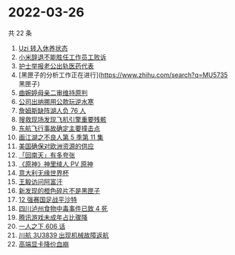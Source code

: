 # 2022-03-26

共 22 条

<!-- BEGIN -->
<!-- 最后更新时间 Sat Mar 26 2022 05:13:05 GMT+0800 (China Standard Time) -->

1. [Uzi 转入休养状态](https://www.zhihu.com/search?q=uzi)
1. [小米辞退不能胜任工作员工败诉](https://www.zhihu.com/search?q=小米辞退员工)
1. [护士举报老公出轨医药代表](https://www.zhihu.com/search?q=护士举报老公出轨)
1. [黑匣子的分析工作正在进行](https://www.zhihu.com/search?q=MU5735 黑匣子)
1. [曲婉婷母亲二审维持原判](https://www.zhihu.com/search?q=曲婉婷)
1. [公司出纳挪用公款玩逆水寒](https://www.zhihu.com/search?q=逆水寒)
1. [詹姆斯缺阵湖人负 76 人](https://www.zhihu.com/search?q=湖人)
1. [搜救现场发现飞机引擎重要残骸](https://www.zhihu.com/search?q=发现飞机残骸)
1. [东航飞行事故确定主要撞击点](https://www.zhihu.com/search?q=确定坠机事故主要撞击点)
1. [画江湖之不良人第 5 季第 11 集](https://www.zhihu.com/search?q=画江湖之不良人)
1. [美国确保对欧洲资源的供应](https://www.zhihu.com/search?q=美国供应)
1. [「回南天」有多夸张](https://www.zhihu.com/search?q=回南天)
1. [《原神》神里绫人 PV 原神](https://www.zhihu.com/search?q=原神)
1. [意大利无缘世界杯](https://www.zhihu.com/search?q=意大利无缘世界杯)
1. [王毅访问阿富汗](https://www.zhihu.com/search?q=王毅访问阿富汗)
1. [新发现的橙色碎片不是黑匣子](https://www.zhihu.com/search?q=黑匣子)
1. [12 强赛国足战平沙特](https://www.zhihu.com/search?q=国足)
1. [四川泸州食物中毒事件已致 4 死](https://www.zhihu.com/search?q=泸州食物中毒事件)
1. [腾讯游戏未成年占比骤降](https://www.zhihu.com/search?q=腾讯游戏)
1. [一人之下 606 话](https://www.zhihu.com/search?q=一人之下)
1. [川航 3U3839 出现机械故障返航](https://www.zhihu.com/search?q=四川航空)
1. [高端显卡降价血崩](https://www.zhihu.com/search?q=显卡降价)

<!-- END -->
